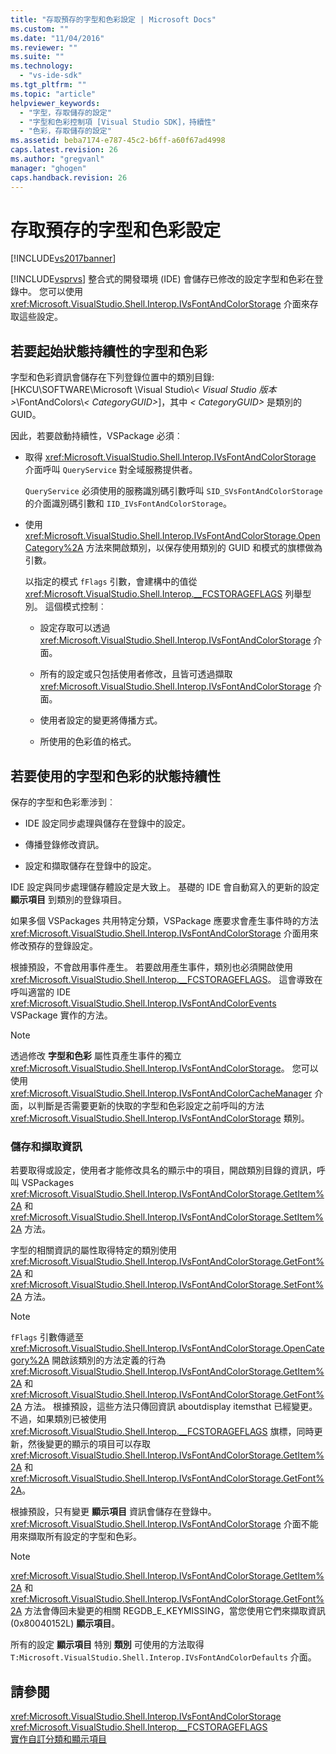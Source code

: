 ```yaml
---
title: "存取預存的字型和色彩設定 | Microsoft Docs"
ms.custom: ""
ms.date: "11/04/2016"
ms.reviewer: ""
ms.suite: ""
ms.technology: 
  - "vs-ide-sdk"
ms.tgt_pltfrm: ""
ms.topic: "article"
helpviewer_keywords: 
  - "字型，存取儲存的設定"
  - "字型和色彩控制項 [Visual Studio SDK]，持續性"
  - "色彩，存取儲存的設定"
ms.assetid: beba7174-e787-45c2-b6ff-a60f67ad4998
caps.latest.revision: 26
ms.author: "gregvanl"
manager: "ghogen"
caps.handback.revision: 26
---
```

# 存取預存的字型和色彩設定
[!INCLUDE[vs2017banner](../code-quality/includes/vs2017banner.md)]

 [!INCLUDE[vsprvs](../code-quality/includes/vsprvs_md.md)] 整合式的開發環境 (IDE) 會儲存已修改的設定字型和色彩在登錄中。 您可以使用 <xref:Microsoft.VisualStudio.Shell.Interop.IVsFontAndColorStorage> 介面來存取這些設定。  
  
## <a name="to-initiate-state-persistence-of-fonts-and-colors"></a>若要起始狀態持續性的字型和色彩  
 字型和色彩資訊會儲存在下列登錄位置中的類別目錄: [HKCU\SOFTWARE\Microsoft \Visual Studio\\*\< Visual Studio 版本>*\FontAndColors\\*\< CategoryGUID>*]，其中 *\< CategoryGUID>* 是類別的 GUID。  
  
 因此，若要啟動持續性，VSPackage 必須︰  
  
-   取得 <xref:Microsoft.VisualStudio.Shell.Interop.IVsFontAndColorStorage> 介面呼叫 `QueryService` 對全域服務提供者。  
  
     `QueryService` 必須使用的服務識別碼引數呼叫 `SID_SVsFontAndColorStorage` 的介面識別碼引數和 `IID_IVsFontAndColorStorage`。  
  
-   使用 <xref:Microsoft.VisualStudio.Shell.Interop.IVsFontAndColorStorage.OpenCategory%2A> 方法來開啟類別，以保存使用類別的 GUID 和模式的旗標做為引數。  
  
     以指定的模式 `fFlags` 引數，會建構中的值從 <xref:Microsoft.VisualStudio.Shell.Interop.__FCSTORAGEFLAGS> 列舉型別。 這個模式控制︰  
  
    -   設定存取可以透過 <xref:Microsoft.VisualStudio.Shell.Interop.IVsFontAndColorStorage> 介面。  
  
    -   所有的設定或只包括使用者修改，且皆可透過擷取 <xref:Microsoft.VisualStudio.Shell.Interop.IVsFontAndColorStorage> 介面。  
  
    -   使用者設定的變更將傳播方式。  
  
    -   所使用的色彩值的格式。  
  
## <a name="to-use-state-persistence-of-fonts-and-colors"></a>若要使用的字型和色彩的狀態持續性  
 保存的字型和色彩牽涉到︰  
  
-   IDE 設定同步處理與儲存在登錄中的設定。  
  
-   傳播登錄修改資訊。  
  
-   設定和擷取儲存在登錄中的設定。  
  
 IDE 設定與同步處理儲存體設定是大致上。 基礎的 IDE 會自動寫入的更新的設定 **顯示項目** 到類別的登錄項目。  
  
 如果多個 VSPackages 共用特定分類，VSPackage 應要求會產生事件時的方法 <xref:Microsoft.VisualStudio.Shell.Interop.IVsFontAndColorStorage> 介面用來修改預存的登錄設定。  
  
 根據預設，不會啟用事件產生。 若要啟用產生事件，類別也必須開啟使用 <xref:Microsoft.VisualStudio.Shell.Interop.__FCSTORAGEFLAGS>。 這會導致在呼叫適當的 IDE <xref:Microsoft.VisualStudio.Shell.Interop.IVsFontAndColorEvents> VSPackage 實作的方法。  
  
> [!NOTE]
>  透過修改 **字型和色彩** 屬性頁產生事件的獨立 <xref:Microsoft.VisualStudio.Shell.Interop.IVsFontAndColorStorage>。 您可以使用 <xref:Microsoft.VisualStudio.Shell.Interop.IVsFontAndColorCacheManager> 介面，以判斷是否需要更新的快取的字型和色彩設定之前呼叫的方法 <xref:Microsoft.VisualStudio.Shell.Interop.IVsFontAndColorStorage> 類別。  
  
### <a name="storing-and-retrieving-information"></a>儲存和擷取資訊  
 若要取得或設定，使用者才能修改具名的顯示中的項目，開啟類別目錄的資訊，呼叫 VSPackages <xref:Microsoft.VisualStudio.Shell.Interop.IVsFontAndColorStorage.GetItem%2A> 和 <xref:Microsoft.VisualStudio.Shell.Interop.IVsFontAndColorStorage.SetItem%2A> 方法。  
  
 字型的相關資訊的屬性取得特定的類別使用 <xref:Microsoft.VisualStudio.Shell.Interop.IVsFontAndColorStorage.GetFont%2A> 和 <xref:Microsoft.VisualStudio.Shell.Interop.IVsFontAndColorStorage.SetFont%2A> 方法。  
  
> [!NOTE]
>   `fFlags` 引數傳遞至 <xref:Microsoft.VisualStudio.Shell.Interop.IVsFontAndColorStorage.OpenCategory%2A> 開啟該類別的方法定義的行為 <xref:Microsoft.VisualStudio.Shell.Interop.IVsFontAndColorStorage.GetItem%2A> 和 <xref:Microsoft.VisualStudio.Shell.Interop.IVsFontAndColorStorage.GetFont%2A> 方法。 根據預設，這些方法只傳回資訊 aboutdisplay itemsthat 已經變更。 不過，如果類別已被使用 <xref:Microsoft.VisualStudio.Shell.Interop.__FCSTORAGEFLAGS> 旗標，同時更新，然後變更的顯示的項目可以存取 <xref:Microsoft.VisualStudio.Shell.Interop.IVsFontAndColorStorage.GetItem%2A> 和 <xref:Microsoft.VisualStudio.Shell.Interop.IVsFontAndColorStorage.GetFont%2A>。  
  
 根據預設，只有變更 **顯示項目** 資訊會儲存在登錄中。  <xref:Microsoft.VisualStudio.Shell.Interop.IVsFontAndColorStorage> 介面不能用來擷取所有設定的字型和色彩。  
  
> [!NOTE]
>   <xref:Microsoft.VisualStudio.Shell.Interop.IVsFontAndColorStorage.GetItem%2A> 和 <xref:Microsoft.VisualStudio.Shell.Interop.IVsFontAndColorStorage.GetFont%2A> 方法會傳回未變更的相關 REGDB_E_KEYMISSING，當您使用它們來擷取資訊 (0x80040152L) **顯示項目**。  
  
 所有的設定 **顯示項目** 特別 **類別** 可使用的方法取得 `T:Microsoft.VisualStudio.Shell.Interop.IVsFontAndColorDefaults` 介面。  
  
## <a name="see-also"></a>請參閱  
 <xref:Microsoft.VisualStudio.Shell.Interop.IVsFontAndColorStorage>   
 <xref:Microsoft.VisualStudio.Shell.Interop.__FCSTORAGEFLAGS>   
 [實作自訂分類和顯示項目](../extensibility/implementing-custom-categories-and-display-items.md)